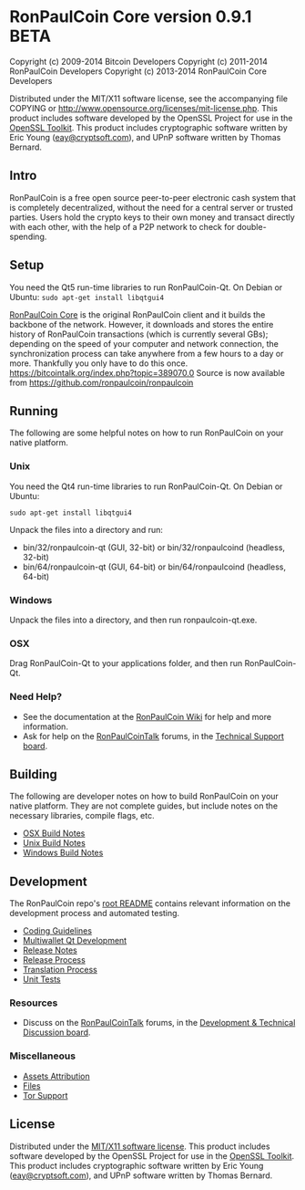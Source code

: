 RonPaulCoin Core version 0.9.1 BETA 
====================

Copyright (c) 2009-2014 Bitcoin Developers
Copyright (c) 2011-2014 RonPaulCoin Developers
Copyright (c) 2013-2014 RonPaulCoin Core Developers


Distributed under the MIT/X11 software license, see the accompanying
file COPYING or http://www.opensource.org/licenses/mit-license.php.
This product includes software developed by the OpenSSL Project for use in the [OpenSSL Toolkit](http://www.openssl.org/). This product includes
cryptographic software written by Eric Young ([eay@cryptsoft.com](mailto:eay@cryptsoft.com)), and UPnP software written by Thomas Bernard.


Intro
---------------------
RonPaulCoin is a free open source peer-to-peer electronic cash system that is
completely decentralized, without the need for a central server or trusted
parties.  Users hold the crypto keys to their own money and transact directly
with each other, with the help of a P2P network to check for double-spending.

Setup
---------------------
You need the Qt5 run-time libraries to run RonPaulCoin-Qt. On Debian or Ubuntu:
  `sudo apt-get install libqtgui4`

[RonPaulCoin Core](http://ronpaulcoin.com) is the original RonPaulCoin client and it builds the backbone of the network. However, it downloads and stores the entire history of RonPaulCoin transactions (which is currently several GBs); depending on the speed of your computer and network connection, the synchronization process can take anywhere from a few hours to a day or more. Thankfully you only have to do this once. 
https://bitcointalk.org/index.php?topic=389070.0
Source is now available from https://github.com/ronpaulcoin/ronpaulcoin

Running
---------------------
The following are some helpful notes on how to run RonPaulCoin on your native platform. 

### Unix

You need the Qt4 run-time libraries to run RonPaulCoin-Qt. On Debian or Ubuntu:

	sudo apt-get install libqtgui4

Unpack the files into a directory and run:

- bin/32/ronpaulcoin-qt (GUI, 32-bit) or bin/32/ronpaulcoind (headless, 32-bit)
- bin/64/ronpaulcoin-qt (GUI, 64-bit) or bin/64/ronpaulcoind (headless, 64-bit)



### Windows

Unpack the files into a directory, and then run ronpaulcoin-qt.exe.

### OSX

Drag RonPaulCoin-Qt to your applications folder, and then run RonPaulCoin-Qt.

### Need Help?

* See the documentation at the [RonPaulCoin Wiki](http://ronpaulcoin.info)
for help and more information.
* Ask for help on the [RonPaulCoinTalk](https://bitcointalk.org/) forums, in the [Technical Support board](https://bitcointalk.org/index.php?topic=389070.0).

Building
---------------------
The following are developer notes on how to build RonPaulCoin on your native platform. They are not complete guides, but include notes on the necessary libraries, compile flags, etc.

- [OSX Build Notes](build-osx.md)
- [Unix Build Notes](build-unix.md)
- [Windows Build Notes](build-msw.md)

Development
---------------------
The RonPaulCoin repo's [root README](https://github.com/ronpaulcoin/ronpaulcoin/blob/master/README.md) contains relevant information on the development process and automated testing.

- [Coding Guidelines](coding.md)
- [Multiwallet Qt Development](multiwallet-qt.md)
- [Release Notes](release-notes.md)
- [Release Process](release-process.md)
- [Translation Process](translation_process.md)
- [Unit Tests](unit-tests.md)

### Resources
* Discuss on the [RonPaulCoinTalk](https://bitcointalk.org/) forums, in the [Development & Technical Discussion board](https://bitcointalk.org/index.php?topic=389070.0).


### Miscellaneous
- [Assets Attribution](assets-attribution.md)
- [Files](files.md)
- [Tor Support](tor.md)

License
---------------------
Distributed under the [MIT/X11 software license](http://www.opensource.org/licenses/mit-license.php).
This product includes software developed by the OpenSSL Project for use in the [OpenSSL Toolkit](http://www.openssl.org/). This product includes
cryptographic software written by Eric Young ([eay@cryptsoft.com](mailto:eay@cryptsoft.com)), and UPnP software written by Thomas Bernard.
